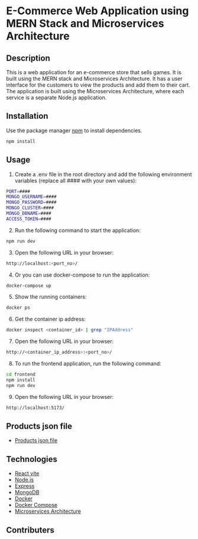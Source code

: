 # E-Commerce Web Application using MERN Stack and Microservices Architecture

## Description
This is a web application for an e-commerce store that sells games. It is built using the MERN stack and Microservices Architecture. It has a user interface for the customers to view the products and add them to their cart. The application is built using the Microservices Architecture, where each service is a separate Node.js application.

## Installation

Use the package manager [npm](https://www.npmjs.com/) to install dependencies.

```bash
npm install
```

## Usage

1. Create a .env file in the root directory and add the following environment variables (replace all #### with your own values):
```bash
PORT=####
MONGO_USERNAME=####
MONGO_PASSWORD=####
MONGO_CLUSTER=####
MONGO_DBNAME=####
ACCESS_TOKEN=####
```
2. Run the following command to start the application:
```bash
npm run dev
```
3. Open the following URL in your browser:
```bash
http://localhost:<port_no>/
```

4. Or you can use docker-compose to run the application:
```bash
docker-compose up
```
5. Show the running containers:
```bash
docker ps
```
6. Get the container ip address:
```bash
docker inspect <container_id> | grep "IPAddress"
```
7. Open the following URL in your browser:
```bash
http://<container_ip_address>:<port_no>/
```
8. To run the frontend application, run the following command:
```bash
cd frontend
npm install
npm run dev
```
9. Open the following URL in your browser:
```bash
http://localhost:5173/
```
## Products json file
- [Products json file](https://github.com/Andrewaziz99/E-Commerce_Web_Application/blob/main/products.json)

## Technologies
- [React vite](https://vitejs.dev/)
- [Node.js](https://nodejs.org/en/)
- [Express](https://expressjs.com/)
- [MongoDB](https://www.mongodb.com/)
- [Docker](https://www.docker.com/)
- [Docker Compose](https://docs.docker.com/compose/)
- [Microservices Architecture]()

## Contributers 

